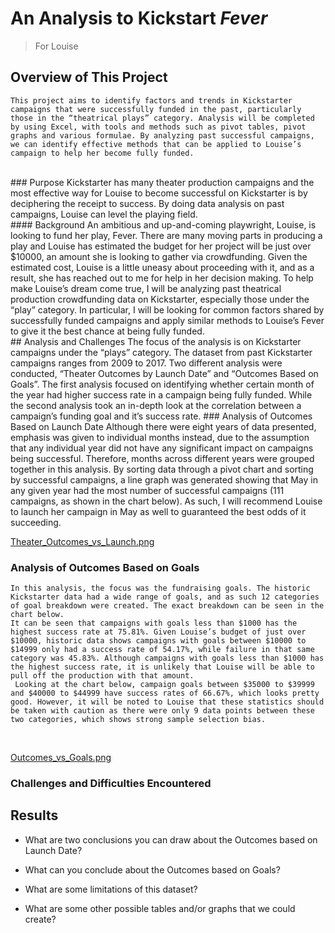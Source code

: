# An Analysis to Kickstart ***Fever***
>  For Louise
>  <br/>
## Overview of This Project 
	This project aims to identify factors and trends in Kickstarter campaigns that were successfully funded in the past, particularly those in the “theatrical plays” category. Analysis will be completed by using Excel, with tools and methods such as pivot tables, pivot graphs and various formulae. By analyzing past successful campaigns, we can identify effective methods that can be applied to Louise’s campaign to help her become fully funded.
   <br/>
### Purpose
	Kickstarter has many theater production campaigns and the most effective way for Louise to become successful on Kickstarter is by deciphering the receipt to success. By doing data analysis on past campaigns, Louise can level the playing field. 
   <br/>
#### Background
	An ambitious and up-and-coming playwright, Louise, is looking to fund her play, Fever. There are many moving parts in producing a play and Louise has estimated the budget for her project will be just over $10000, an amount she is looking to gather via crowdfunding. Given the estimated cost, Louise is a little uneasy about proceeding with it, and as a result, she has reached out to me for help in her decision making. 
	To help make Louise’s dream come true, I will be analyzing past theatrical production crowdfunding data on Kickstarter, especially those under the “play” category. In particular, I will be looking for common factors shared by successfully funded campaigns and apply similar methods to Louise’s Fever to give it the best chance at being fully funded. 
 <br/>
## Analysis and Challenges
	The focus of the analysis is on Kickstarter campaigns under the “plays” category. The dataset from past Kickstarter campaigns ranges from 2009 to 2017. Two different analysis were conducted, “Theater Outcomes by Launch Date” and “Outcomes Based on Goals”. The first analysis focused on identifying whether certain month of the year had higher success rate in a campaign being fully funded. While the second analysis took an in-depth look at the correlation between a campaign’s funding goal and it’s success rate. 
### Analysis of Outcomes Based on Launch Date
Although there were eight years of data presented, emphasis was given to individual months instead, due to the assumption that any individual year did not have any significant impact on campaigns being successful. Therefore, months across different years were grouped together in this analysis. 
By sorting data through a pivot chart and sorting by successful campaigns, a line graph was generated showing that May in any given year had the most number of successful campaigns (111 campaigns, as shown in the chart below). As such, I will recommend Louise to launch her campaign in May as well to guaranteed the best odds of it succeeding. 

<br/>

[Theater_Outcomes_vs_Launch.png](https://github.com/donovancai/Kickstarter-analysis/blob/main/Theater_Outcomes_vs_Launch.png)

### Analysis of Outcomes Based on Goals
	In this analysis, the focus was the fundraising goals. The historic Kickstarter data had a wide range of goals, and as such 12 categories of goal breakdown were created. The exact breakdown can be seen in the chart below. 
	It can be seen that campaigns with goals less than $1000 has the highest success rate at 75.81%. Given Louise’s budget of just over $10000, historic data shows campaigns with goals between $10000 to $14999 only had a success rate of 54.17%, while failure in that same category was 45.83%. Although campaigns with goals less than $1000 has the highest success rate, it is unlikely that Louise will be able to pull off the production with that amount. 
	 Looking at the chart below, campaign goals between $35000 to $39999 and $40000 to $44999 have success rates of 66.67%, which looks pretty good. However, it will be noted to Louise that these statistics should be taken with caution as there were only 9 data points between these two categories, which shows strong sample selection bias. 

<br/>

[Outcomes_vs_Goals.png](https://github.com/donovancai/Kickstarter-analysis/blob/main/Outcomes_vs_Goals.png)

### Challenges and Difficulties Encountered



## Results

- What are two conclusions you can draw about the Outcomes based on Launch Date?

- What can you conclude about the Outcomes based on Goals?
- What are some limitations of this dataset?

- What are some other possible tables and/or graphs that we could create?
